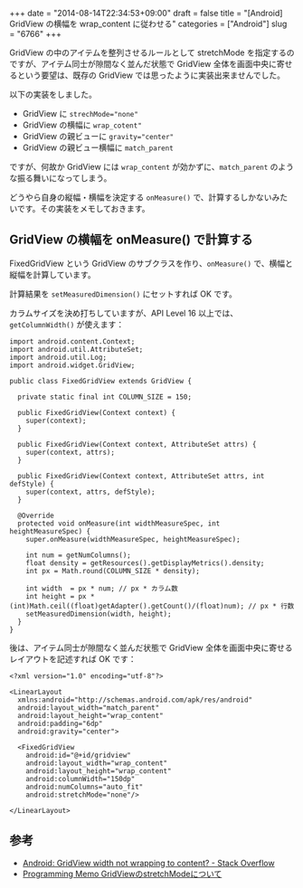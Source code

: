 +++
date = "2014-08-14T22:34:53+09:00"
draft = false
title = "[Android] GridView の横幅を wrap_content に従わせる"
categories = ["Android"]
slug = "6766"
+++

GridView の中のアイテムを整列させるルールとして stretchMode を指定するのですが、アイテム同士が隙間なく並んだ状態で GridView 全体を画面中央に寄せるという要望は、既存の GridView では思ったように実装出来ませんでした。

以下の実装をしました。


* GridView に `strechMode="none"`
* GridView の横幅に `wrap_cotent"`
* GridView の親ビューに `gravity="center"`
* GridView の親ビュー横幅に `match_parent`


ですが、何故か GridView には `wrap_content` が効かずに、`match_parent` のような振る舞いになってしまう。

どうやら自身の縦幅・横幅を決定する `onMeasure()` で、計算するしかないみたいです。その実装をメモしておきます。

## GridView の横幅を onMeasure() で計算する

FixedGridView という GridView のサブクラスを作り、`onMeasure()` で、横幅と縦幅を計算しています。

計算結果を `setMeasuredDimension()` にセットすれば OK です。

カラムサイズを決め打ちしていますが、API Level 16 以上では、`getColumnWidth()` が使えます：

```
import android.content.Context;
import android.util.AttributeSet;
import android.util.Log;
import android.widget.GridView;

public class FixedGridView extends GridView {

  private static final int COLUMN_SIZE = 150;

  public FixedGridView(Context context) {
    super(context);
  }

  public FixedGridView(Context context, AttributeSet attrs) {
    super(context, attrs);
  }

  public FixedGridView(Context context, AttributeSet attrs, int defStyle) {
    super(context, attrs, defStyle);
  }

  @Override
  protected void onMeasure(int widthMeasureSpec, int heightMeasureSpec) {
    super.onMeasure(widthMeasureSpec, heightMeasureSpec);

    int num = getNumColumns();
    float density = getResources().getDisplayMetrics().density;
    int px = Math.round(COLUMN_SIZE * density);

    int width  = px * num; // px * カラム数
    int height = px * (int)Math.ceil((float)getAdapter().getCount()/(float)num); // px * 行数
    setMeasuredDimension(width, height);
  }
}
```

後は、アイテム同士が隙間なく並んだ状態で GridView 全体を画面中央に寄せるレイアウトを記述すれば OK です：

```
<?xml version="1.0" encoding="utf-8"?>

<LinearLayout
  xmlns:android="http://schemas.android.com/apk/res/android"
  android:layout_width="match_parent"
  android:layout_height="wrap_content"
  android:padding="6dp"
  android:gravity="center">

  <FixedGridView
    android:id="@+id/gridview"
    android:layout_width="wrap_content"
    android:layout_height="wrap_content"
    android:columnWidth="150dp"
    android:numColumns="auto_fit"
    android:stretchMode="none"/>

</LinearLayout>
```

## 参考

* [Android: GridView width not wrapping to content? - Stack Overflow](http://stackoverflow.com/questions/5650760/android-gridview-width-not-wrapping-to-content)
* [Programming Memo GridViewのstretchModeについて](http://tmken2.blog95.fc2.com/blog-entry-14.html)
